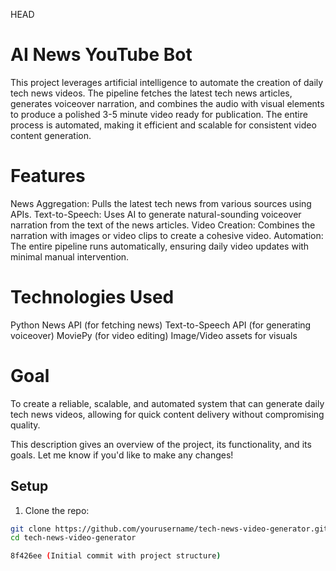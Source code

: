 HEAD

# AI News YouTube Bot
This project leverages artificial intelligence to automate the creation of daily tech news videos. The pipeline fetches the latest tech news articles, generates voiceover narration, and combines the audio with visual elements to produce a polished 3-5 minute video ready for publication. The entire process is automated, making it efficient and scalable for consistent video content generation.

# Features
News Aggregation: Pulls the latest tech news from various sources using APIs.
Text-to-Speech: Uses AI to generate natural-sounding voiceover narration from the text of the news articles.
Video Creation: Combines the narration with images or video clips to create a cohesive video.
Automation: The entire pipeline runs automatically, ensuring daily video updates with minimal manual intervention.

# Technologies Used
Python
News API (for fetching news)
Text-to-Speech API (for generating voiceover)
MoviePy (for video editing)
Image/Video assets for visuals

# Goal
To create a reliable, scalable, and automated system that can generate daily tech news videos, allowing for quick content delivery without compromising quality.

This description gives an overview of the project, its functionality, and its goals. Let me know if you'd like to make any changes!

## Setup

1. Clone the repo:
```bash
git clone https://github.com/yourusername/tech-news-video-generator.git
cd tech-news-video-generator

8f426ee (Initial commit with project structure)
